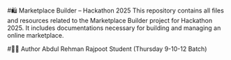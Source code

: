 #🛍️ Marketplace Builder – Hackathon 2025 
This repository contains all files and resources related to the Marketplace Builder project for Hackathon 2025. It includes documentations necessary for building and managing an online marketplace.

#👨‍💻 Author Abdul Rehman Rajpoot Student 
(Thursday 9-10-12 Batch)
